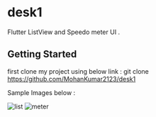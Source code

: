 # desk1

Flutter ListView and Speedo meter UI .

## Getting Started

first clone my project using below link : 
git clone https://github.com/MohanKumar2123/desk1

Sample Images below : 

![list](https://user-images.githubusercontent.com/38549780/116809114-30427480-ab5a-11eb-8228-fe747ff89b3e.JPG)
![meter](https://user-images.githubusercontent.com/38549780/116809117-36d0ec00-ab5a-11eb-88a1-e036ce02710d.JPG)
